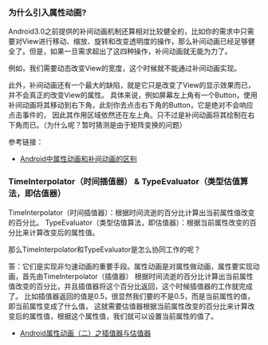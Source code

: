 ### 为什么引入属性动画?

Android3.0之前提供的补间动画机制还算相对比较健全的，比如你的需求中只需要对View进行移动、缩放、旋转和改变透明度的操作，那么补间动画已经足够健全了。但是，如果一旦需求超出了这四种操作，补间动画就无能为力了。

例如，我们需要动态改变View的宽度，这个时候就不能通过补间动画实现。

此外，补间动画还有一个最大的缺陷，就是它只是改变了View的显示效果而已，并不会真正的改变View的属性。
具体来说，例如屏幕左上角有一个Button，使用补间动画将其移动到右下角，此刻你去点击右下角的Button，它是绝对不会响应点击事件的，
因此其作用区域依然还在左上角。只不过是补间动画将其绘制在右下角而已。（为什么呢？暂时猜测是由于矩阵变换的问题）

参考链接：

* [Android中属性动画和补间动画的区别](https://blog.csdn.net/wzy_1988/article/details/50587248)

### TimeInterpolator（时间插值器） & TypeEvaluator（类型估值算法，即估值器）


TimeInterpolator（时间插值器）：根据时间流逝的百分比计算出当前属性值改变的百分比。
TypeEvaluator（类型估值算法，即估值器）：根据当前属性改变的百分比来计算改变后的属性值。

那么TimeInterpolator和TypeEvaluator是怎么协同工作的呢？

答：它们是实现非匀速动画的重要手段。属性动画是对属性做动画，属性要实现动画，首先由TimeInterpolator（插值器）
根据时间流逝的百分比计算出当前属性值改变的百分比，并且插值器将这个百分比返回，这个时候插值器的工作就完成了。
比如插值器返回的值是0.5，很显然我们要的不是0.5，而是当前属性的值，即当前属性变成了什么值，
这就需要估值器根据当前属性改变的百分比来计算改变后的属性值，根据这个属性值，我们就可以设置当前属性的值了。

* [Android属性动画（二）之插值器与估值器](https://blog.csdn.net/qq_24530405/article/details/50630744) 
